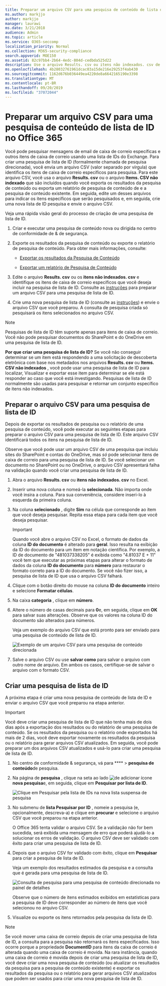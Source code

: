 ```yaml
---
title: Preparar um arquivo CSV para uma pesquisa de conteúdo de lista de ID no Office 365
ms.author: markjjo
author: markjjo
manager: laurawi
ms.date: 3/21/2018
audience: Admin
ms.topic: article
ms.service: O365-seccomp
localization_priority: Normal
ms.collection: M365-security-compliance
search.appverid: MOE150
ms.assetid: 82c97bb4-2b64-4edc-804d-cedbda525d22
description: Use o arquivo Results. csv ou itens não indexados. csv de uma pesquisa de conteúdo existente para criar uma pesquisa de lista de ID que retorna mensagens de email específicas. Pesquisas de lista de ID normalmente são usadas para retornar itens de caixa de correio parcialmente indexados.
ms.openlocfilehash: 4b28032761961dcac03a15de216e29253f4ab430
ms.sourcegitcommit: 1162d676b036449ea4220de8a6642165190e3398
ms.translationtype: MT
ms.contentlocale: pt-BR
ms.lasthandoff: 09/20/2019
ms.locfileid: "37072044"
---
```

# <a name="prepare-a-csv-file-for-an-id-list-content-search-in-office-365"></a>Preparar um arquivo CSV para uma pesquisa de conteúdo de lista de ID no Office 365

Você pode pesquisar mensagens de email de caixa de correio específicas e outros itens de caixa de correio usando uma lista de IDs do Exchange. Para criar uma pesquisa de lista de ID (formalmente chamada de pesquisa direcionada), você envia um arquivo CSV (valor separado por vírgula) que identifica os itens de caixa de correio específicos para pesquisa. Para este arquivo CSV, você usa o arquivo **Results. csv** ou o arquivo **Items. CSV não indexado** que são incluídos quando você exporta os resultados da pesquisa de conteúdo ou exporta um relatório de pesquisa de conteúdo de e a pesquisa de conteúdo existente. Em seguida, edite um desses arquivos para indicar os itens específicos que serão pesquisados e, em seguida, crie uma nova lista de ID pesquisa e envie o arquivo CSV. 
  
Veja uma rápida visão geral do processo de criação de uma pesquisa de lista de ID.
  
1. Criar e executar uma pesquisa de conteúdo nova ou dirigida no centro de conformidade de & de segurança.
    
2. Exporte os resultados da pesquisa de conteúdo ou exporte o relatório de pesquisa de conteúdo. Para obter mais informações, consulte:
    
    - [Exportar os resultados da Pesquisa de Conteúdo](export-search-results.md)
    
    - [Exportar um relatório de Pesquisa de Conteúdo](export-a-content-search-report.md)
    
3. Edite o arquivo **Results. csv** ou os **itens não indexados. csv** e identifique os itens de caixa de correio específicos que você deseja incluir na pesquisa de lista de ID. Consulte as [instruções](#prepare-the-csv-file-for-an-id-list-search) para preparar um arquivo CSV para uma pesquisa de lista de ID. 
    
4. Crie uma nova pesquisa de lista de ID (consulte as [instruções](#create-an-id-list-search)) e envie o arquivo CSV que você preparou. A consulta de pesquisa criada só pesquisará os itens selecionados no arquivo CSV.
    
> [!NOTE]
> Pesquisas de lista de ID têm suporte apenas para itens de caixa de correio. Você não pode pesquisar documentos do SharePoint e do OneDrive em uma pesquisa de lista de ID. 
  
 **Por que criar uma pesquisa de lista de ID?** Se você não conseguir determinar se um item está respondendo a uma solicitação de descoberta eletrônica com base nos metadados nos arquivos **Results. csv** ou **Items. CSV não indexados** , você pode usar uma pesquisa de lista de ID para localizar, Visualizar e exportar esse item para determinar se ele está responder ao caso que você está investigando. Pesquisas de lista de ID normalmente são usadas para pesquisar e retornar um conjunto específico de itens não indexados. 
  
## <a name="prepare-the-csv-file-for-an-id-list-search"></a>Preparar o arquivo CSV para uma pesquisa de lista de ID

Depois de exportar os resultados de pesquisa ou o relatório de uma pesquisa de conteúdo, você pode executar as seguintes etapas para preparar o arquivo CSV para uma pesquisa de lista de ID. Este arquivo CSV identificará todos os itens na pesquisa de lista de ID.
  
Observe que você pode usar um arquivo CSV de uma pesquisa que incluiu sites do SharePoint e contas do OneDrive, mas *só* pode selecionar itens de caixa de correio para uma pesquisa de lista de ID. Se você selecionar um documento no SharePoint ou no OneDrive, o arquivo CSV apresentará falha na validação quando você criar uma pesquisa de lista de ID. 
  
1. Abra o arquivo **Results. csv** ou **itens não indexados. csv** no Excel. 
    
2. Inserir uma nova coluna e nomeá-la **selecionada**. Não importa onde você insira a coluna. Para sua conveniência, considere inseri-lo à esquerda da primeira coluna.
    
3. Na coluna **selecionado** , digite **Sim** na célula que corresponde ao item que você deseja pesquisar. Repita essa etapa para cada item que você deseja pesquisar. 
    
    > [!IMPORTANT]
    > Quando você abre o arquivo CSV no Excel, o formato de dados da coluna **ID do documento** é alterado para **geral**. Isso resulta na exibição da ID do documento para um item em notação científica. Por exemplo, a ID de documento de "481037338205" é exibida como "4.81037 E + 11" você tem que executar as próximas etapas para alterar o formato de dados da coluna **ID do documento** para **número** para restaurar o formato correto para a ID do documento. Se você não fizer isso, a pesquisa de lista de ID que usa o arquivo CSV falhará. 
  
4. Clique com o botão direito do mouse na coluna **ID do documento** inteiro e selecione **Formatar células**.
    
5. Na caixa **categoria** , clique em **número**.
    
6. Altere o número de casas decimais para **0**e, em seguida, clique em **OK** para salvar suas alterações. Observe que os valores na coluna ID do documento são alterados para números. 
    
    Veja um exemplo do arquivo CSV que está pronto para ser enviado para uma pesquisa de conteúdo de lista de ID.
    
    ![Exemplo de um arquivo CSV para uma pesquisa de conteúdo direcionada](media/8371b8cb-1638-496e-9be1-fe1565757d67.png)
  
7. Salve o arquivo CSV ou use **salvar como** para salvar o arquivo com outro nome de arquivo. Em ambos os casos, certifique-se de salvar o arquivo com o formato CSV. 
  
## <a name="create-an-id-list-search"></a>Criar uma pesquisa de lista de ID

A próxima etapa é criar uma nova pesquisa de conteúdo de lista de ID e enviar o arquivo CSV que você preparou na etapa anterior.
  
> [!IMPORTANT]
> Você deve criar uma pesquisa de lista de ID que não tenha mais de dois dias após a exportação dos resultados ou do relatório de uma pesquisa de conteúdo. Se os resultados da pesquisa ou o relatório onde exportados há mais de 2 dias, você deve exportar novamente os resultados da pesquisa ou o relatório para gerar arquivos CSV atualizados. Em seguida, você pode preparar um dos arquivos CSV atualizados e usá-lo para criar uma pesquisa de lista de ID. 
  
1. No centro de conformidade & segurança, vá para **** \> **pesquisa de conteúdo**de pesquisa.
    
2. Na página de **pesquisa** , clique na seta ao lado ![de adicionar](media/8ee52980-254b-440b-99a2-18d068de62d3.gif) ícone **nova pesquisa**e, em seguida, clique em **Pesquisar por lista de ID**.
    
    ![Clique em Pesquisar pela lista de IDs na nova lista suspensa de pesquisa](media/e65f9942-09b2-4127-865e-e64029a590df.png)
  
3. No submenu de **lista Pesquisar por ID** , nomeie a pesquisa (e, opcionalmente, descreva-a) e clique em **procurar** e selecione o arquivo CSV que você preparou na etapa anterior. 
    
    O Office 365 tenta validar o arquivo CSV. Se a validação não for bem sucedida, será exibida uma mensagem de erro que poderá ajudá-lo a solucionar os erros de validação. O arquivo CSV deve ser validado com êxito para criar uma pesquisa de lista de ID.
    
4. Depois que o arquivo CSV for validado com êxito, clique em **Pesquisar** para criar a pesquisa de lista de ID. 
    
    Veja um exemplo dos resultados estimados da pesquisa e a consulta que é gerada para uma pesquisa de lista de ID.
    
    ![Consulta de pesquisa para uma pesquisa de conteúdo direcionada no painel de detalhes](media/dbd9e570-c04b-4056-a8a7-37e9916ec683.png)
  
    Observe que o número de itens estimados exibidos em estatísticas para a pesquisa de ID deve corresponder ao número de itens que você selecionou no arquivo CSV.
    
5. Visualize ou exporte os itens retornados pela pesquisa da lista de ID.
    
> [!NOTE]
> Se você mover uma caixa de correio depois de criar uma pesquisa de lista de ID, a consulta para a pesquisa não retornará os itens especificados. Isso ocorre porque a propriedade **DocumentID** para itens da caixa de correio é alterada quando uma caixa de correio é movida. Na rara instância, quando uma caixa de correio é movida depois de criar uma pesquisa de lista de ID, você deve criar uma nova pesquisa de conteúdo (ou atualizar os resultados da pesquisa para a pesquisa de conteúdo existente) e exportar os resultados da pesquisa ou o relatório para gerar arquivos CSV atualizados que podem ser usados  para criar uma nova pesquisa de lista de ID. 
